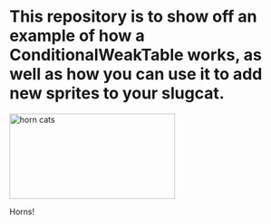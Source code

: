 # This repository is to show off an example of how a ConditionalWeakTable works, as well as how you can use it to add new sprites to your slugcat.


<img width="292" height="151" alt="horn cats" src="https://github.com/user-attachments/assets/46e4901f-7db5-4738-acd0-ebcaa4525f71" />

Horns!
